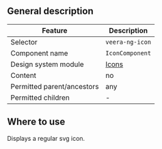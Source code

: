 ## General description

| Feature                    | Description                                                         |
|----------------------------|---------------------------------------------------------------------|
| Selector                   | `veera-ng-icon`                                              |
| Component name             | `IconComponent`                                              |
| Design system module       | [Icons](https://veera.eesti.ee/3d136290e/p/135368-ikoonid/b/41be1b) |
| Content                    | no                                                                 |
| Permitted parent/ancestors | any                                                                 |
| Permitted children         | -                                                    |

## Where to use

Displays a regular svg icon.
